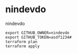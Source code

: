 # nindevdo
nindevdo

```
export GITHUB_OWNER=nindevdo
export GITHUB_TOKEN=asdf1234#
terraform plan
terraform apply
```
